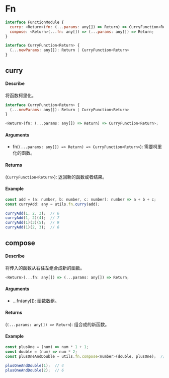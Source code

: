 # Fn
```js
interface FunctionModule {
  curry: <Return>(fn: (...params: any[]) => Return) => CurryFunction<Return>;
  compose: <Return>(...fn: any[]) => (...params: any[]) => Return;
}

interface CurryFunction<Return> {
  (...newParams: any[]): Return | CurryFunction<Return>
}
```

## curry
#### Describe
将函数柯里化。
```js
interface CurryFunction<Return> {
  (...newParams: any[]): Return | CurryFunction<Return>
}

<Return>(fn: (...params: any[]) => Return) => CurryFunction<Return>;
```

#### Arguments
  - fn(```(...params: any[]) => Return) => CurryFunction<Return>```): 需要柯里化的函数。

#### Returns
(```CurryFunction<Return>```): 返回新的函数或者结果。

#### Example
```js
const add = (a: number, b: number, c: number): number => a + b + c;
const curryAdd: any = utils.fn.curry(add);

curryAdd(1, 2, 3);  // 6
curryAdd(1, 2)(4);  // 7
curryAdd(1)(3)(5);  // 9
curryAdd(1)(2, 3);  // 6
```

## compose
#### Describe
将传入的函数从右往左组合成新的函数。
```js
<Return>(...fn: any[]) => (...params: any[]) => Return;
```

#### Arguments
  - ...fn(any[]): 函数数组。

#### Returns
(```(...params: any[]) => Return```): 组合成的新函数。

#### Example
```js
const plusOne = (num) => num * 1 + 1;
const double = (num) => num * 2;
const plusOneAndDouble = utils.fn.compose<number>(double, plusOne);  // 先加一后乘二

plusOneAndDouble(1);  // 4
plusOneAndDouble(2);  // 6
```